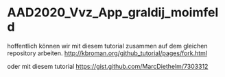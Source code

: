 # AAD2020_Vvz_App_graldij_moimfeld

hoffentlich können wir mit diesem tutorial zusammen auf dem gleichen repository arbeiten.
http://kbroman.org/github_tutorial/pages/fork.html

oder mit diesem tutorial
https://gist.github.com/MarcDiethelm/7303312
